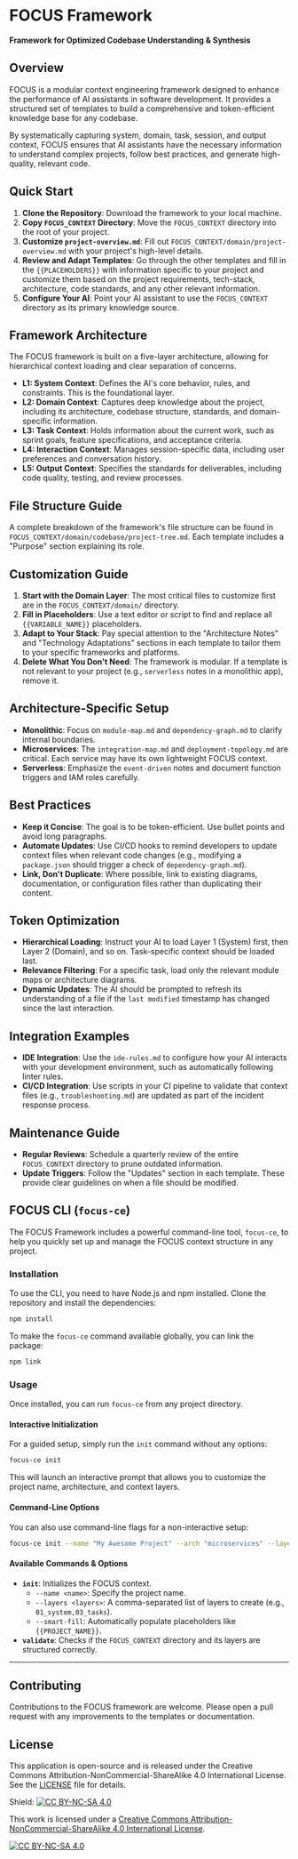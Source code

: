 # FOCUS Framework
**Framework for Optimized Codebase Understanding & Synthesis**

## Overview
FOCUS is a modular context engineering framework designed to enhance the performance of AI assistants in software development. It provides a structured set of templates to build a comprehensive and token-efficient knowledge base for any codebase.

By systematically capturing system, domain, task, session, and output context, FOCUS ensures that AI assistants have the necessary information to understand complex projects, follow best practices, and generate high-quality, relevant code.

## Quick Start

1.  **Clone the Repository**: Download the framework to your local machine.
2.  **Copy `FOCUS_CONTEXT` Directory**: Move the `FOCUS_CONTEXT` directory into the root of your project.
3.  **Customize `project-overview.md`**: Fill out `FOCUS_CONTEXT/domain/project-overview.md` with your project's high-level details.
4.  **Review and Adapt Templates**: Go through the other templates and fill in the `{{PLACEHOLDERS}}` with information specific to your project and customize them based on the project requirements, tech-stack, architecture, code standards, and any other relevant information.
5.  **Configure Your AI**: Point your AI assistant to use the `FOCUS_CONTEXT` directory as its primary knowledge source.

## Framework Architecture
The FOCUS framework is built on a five-layer architecture, allowing for hierarchical context loading and clear separation of concerns.

- **L1: System Context**: Defines the AI's core behavior, rules, and constraints. This is the foundational layer.
- **L2: Domain Context**: Captures deep knowledge about the project, including its architecture, codebase structure, standards, and domain-specific information.
- **L3: Task Context**: Holds information about the current work, such as sprint goals, feature specifications, and acceptance criteria.
- **L4: Interaction Context**: Manages session-specific data, including user preferences and conversation history.
- **L5: Output Context**: Specifies the standards for deliverables, including code quality, testing, and review processes.

## File Structure Guide
A complete breakdown of the framework's file structure can be found in `FOCUS_CONTEXT/domain/codebase/project-tree.md`. Each template includes a "Purpose" section explaining its role.

## Customization Guide

1.  **Start with the Domain Layer**: The most critical files to customize first are in the `FOCUS_CONTEXT/domain/` directory.
2.  **Fill in Placeholders**: Use a text editor or script to find and replace all `{{VARIABLE_NAME}}` placeholders.
3.  **Adapt to Your Stack**: Pay special attention to the "Architecture Notes" and "Technology Adaptations" sections in each template to tailor them to your specific frameworks and platforms.
4.  **Delete What You Don't Need**: The framework is modular. If a template is not relevant to your project (e.g., `serverless` notes in a monolithic app), remove it.

## Architecture-Specific Setup

- **Monolithic**: Focus on `module-map.md` and `dependency-graph.md` to clarify internal boundaries.
- **Microservices**: The `integration-map.md` and `deployment-topology.md` are critical. Each service may have its own lightweight FOCUS context.
- **Serverless**: Emphasize the `event-driven` notes and document function triggers and IAM roles carefully.

## Best Practices

- **Keep it Concise**: The goal is to be token-efficient. Use bullet points and avoid long paragraphs.
- **Automate Updates**: Use CI/CD hooks to remind developers to update context files when relevant code changes (e.g., modifying a `package.json` should trigger a check of `dependency-graph.md`).
- **Link, Don't Duplicate**: Where possible, link to existing diagrams, documentation, or configuration files rather than duplicating their content.

## Token Optimization

- **Hierarchical Loading**: Instruct your AI to load Layer 1 (System) first, then Layer 2 (Domain), and so on. Task-specific context should be loaded last.
- **Relevance Filtering**: For a specific task, load only the relevant module maps or architecture diagrams.
- **Dynamic Updates**: The AI should be prompted to refresh its understanding of a file if the `last modified` timestamp has changed since the last interaction.

## Integration Examples

- **IDE Integration**: Use the `ide-rules.md` to configure how your AI interacts with your development environment, such as automatically following linter rules.
- **CI/CD Integration**: Use scripts in your CI pipeline to validate that context files (e.g., `troubleshooting.md`) are updated as part of the incident response process.

## Maintenance Guide

- **Regular Reviews**: Schedule a quarterly review of the entire `FOCUS_CONTEXT` directory to prune outdated information.
- **Update Triggers**: Follow the "Updates" section in each template. These provide clear guidelines on when a file should be modified.

## FOCUS CLI (`focus-ce`)

The FOCUS Framework includes a powerful command-line tool, `focus-ce`, to help you quickly set up and manage the FOCUS context structure in any project.

### Installation

To use the CLI, you need to have Node.js and npm installed. Clone the repository and install the dependencies:

```bash
npm install
```

To make the `focus-ce` command available globally, you can link the package:

```bash
npm link
```

### Usage

Once installed, you can run `focus-ce` from any project directory.

#### Interactive Initialization

For a guided setup, simply run the `init` command without any options:

```bash
focus-ce init
```

This will launch an interactive prompt that allows you to customize the project name, architecture, and context layers.

#### Command-Line Options

You can also use command-line flags for a non-interactive setup:

```bash
focus-ce init --name "My Awesome Project" --arch "microservices" --layers "01_system,02_domain" --smart-fill
```

#### Available Commands & Options

*   **`init`**: Initializes the FOCUS context.
    *   `--name <name>`: Specify the project name.
    *   `--layers <layers>`: A comma-separated list of layers to create (e.g., `01_system,03_tasks`).
    *   `--smart-fill`: Automatically populate placeholders like `{{PROJECT_NAME}}`.
*   **`validate`**: Checks if the `FOCUS_CONTEXT` directory and its layers are structured correctly.
---

## Contributing
Contributions to the FOCUS framework are welcome. Please open a pull request with any improvements to the templates or documentation.

## License

This application is open-source and is released under the Creative Commons Attribution-NonCommercial-ShareAlike 4.0 International License. See the [LICENSE](LICENSE) file for details.

Shield: [![CC BY-NC-SA 4.0][cc-by-nc-sa-shield]][cc-by-nc-sa]

This work is licensed under a
[Creative Commons Attribution-NonCommercial-ShareAlike 4.0 International License][cc-by-nc-sa].

[![CC BY-NC-SA 4.0][cc-by-nc-sa-image]][cc-by-nc-sa]

[cc-by-nc-sa]: http://creativecommons.org/licenses/by-nc-sa/4.0/
[cc-by-nc-sa-image]: https://licensebuttons.net/l/by-nc-sa/4.0/88x31.png
[cc-by-nc-sa-shield]: https://img.shields.io/badge/License-CC%20BY--NC--SA%204.0-lightgrey.svg
